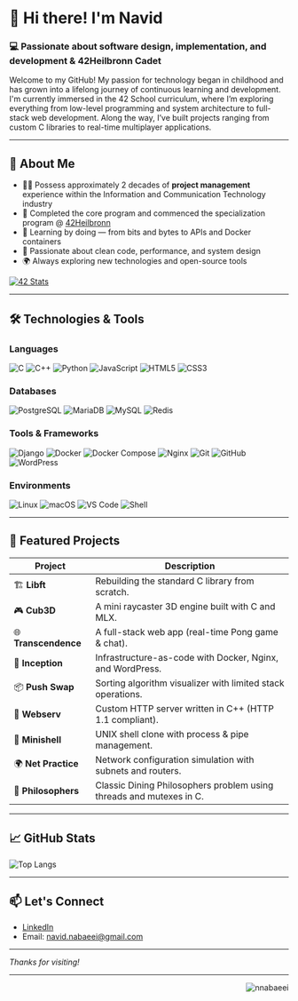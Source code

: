 # 👋 Hi there! I'm Navid

### 💻 Passionate about software design, implementation, and development  & 42Heilbronn Cadet

Welcome to my GitHub!
My passion for technology began in childhood and has grown into a lifelong journey of continuous learning and development. I'm currently immersed in the 42 School curriculum, where I’m exploring everything from low-level programming and system architecture to full-stack web development. Along the way, I’ve built projects ranging from custom C libraries to real-time multiplayer applications.

---

## 🚀 About Me

- 👨‍💼 Possess approximately 2 decades of **project management** experience within the Information and Communication Technology industry
- 🔭 Completed the core program and commenced the specialization program @ [42Heilbronn](https://42heilbronn.de)
- 🌱 Learning by doing — from bits and bytes to APIs and Docker containers
- 🧠 Passionate about clean code, performance, and system design
- 🌍 Always exploring new technologies and open-source tools

[![42 Stats](https://badge.mediaplus.ma/darkblue/nnabaeei?UM6P=off)](https://github.com/oakoudad/badge42)

---

## 🛠️ Technologies & Tools

### Languages  
![C](https://img.shields.io/badge/C-A8B9CC?style=for-the-badge&logo=c&logoColor=white) 
![C++](https://img.shields.io/badge/C++-00599C?style=for-the-badge&logo=c%2B%2B&logoColor=white) 
![Python](https://img.shields.io/badge/Python-3776AB?style=for-the-badge&logo=python&logoColor=white) 
![JavaScript](https://img.shields.io/badge/JavaScript-F7DF1E?style=for-the-badge&logo=javascript&logoColor=black) 
![HTML5](https://img.shields.io/badge/HTML5-E34F26?style=for-the-badge&logo=html5&logoColor=white) 
![CSS3](https://img.shields.io/badge/CSS3-1572B6?style=for-the-badge&logo=css3&logoColor=white)

### Databases  
![PostgreSQL](https://img.shields.io/badge/PostgreSQL-336791?style=for-the-badge&logo=postgresql&logoColor=white) 
![MariaDB](https://img.shields.io/badge/MariaDB-003545?style=for-the-badge&logo=mariadb&logoColor=white) 
![MySQL](https://img.shields.io/badge/MySQL-4479A1?style=for-the-badge&logo=mysql&logoColor=white) 
![Redis](https://img.shields.io/badge/Redis-DC382D?style=for-the-badge&logo=redis&logoColor=white)  

### Tools & Frameworks  
![Django](https://img.shields.io/badge/Django-092E20?style=for-the-badge&logo=django&logoColor=white) 
![Docker](https://img.shields.io/badge/Docker-2496ED?style=for-the-badge&logo=docker&logoColor=white) 
![Docker Compose](https://img.shields.io/badge/Docker--Compose-1488C6?style=for-the-badge&logo=docker&logoColor=white) 
![Nginx](https://img.shields.io/badge/Nginx-009639?style=for-the-badge&logo=nginx&logoColor=white) 
![Git](https://img.shields.io/badge/Git-F05032?style=for-the-badge&logo=git&logoColor=white) 
![GitHub](https://img.shields.io/badge/GitHub-181717?style=for-the-badge&logo=github&logoColor=white) 
![WordPress](https://img.shields.io/badge/WordPress-21759B?style=for-the-badge&logo=wordpress&logoColor=white)

### Environments  
![Linux](https://img.shields.io/badge/Linux-FCC624?style=for-the-badge&logo=linux&logoColor=black) 
![macOS](https://img.shields.io/badge/macOS-000000?style=for-the-badge&logo=apple&logoColor=white) 
![VS Code](https://img.shields.io/badge/VSCode-007ACC?style=for-the-badge&logo=visual-studio-code&logoColor=white) 
![Shell](https://img.shields.io/badge/Shell-4EAA25?style=for-the-badge&logo=gnu-bash&logoColor=white)

---

## 📂 Featured Projects

| Project         | Description |
|------------------|-------------|
| 🏗️ **Libft**         | Rebuilding the standard C library from scratch. |
| 🎮 **Cub3D**         | A mini raycaster 3D engine built with C and MLX. |
| 🌐 **Transcendence** | A full-stack web app (real-time Pong game & chat). |
| 🐳 **Inception**     | Infrastructure-as-code with Docker, Nginx, and WordPress. |
| 📦 **Push Swap**     | Sorting algorithm visualizer with limited stack operations. |
| 🧪 **Webserv**       | Custom HTTP server written in C++ (HTTP 1.1 compliant). |
| 💬 **Minishell**     | UNIX shell clone with process & pipe management. |
| 🌍 **Net Practice**  | Network configuration simulation with subnets and routers. |
| 🍝 **Philosophers**  | Classic Dining Philosophers problem using threads and mutexes in C. |

---

## 📈 GitHub Stats

<!-- ![Navid's GitHub stats](https://github-readme-stats.vercel.app/api?username=nnavidd&show_icons=true&theme=dark&hide=prs,issues) -->
![Top Langs](https://github-readme-stats.vercel.app/api/top-langs/?username=nnavidd&layout=compact&theme=dark&langs_count=10)

---

## 📫 Let's Connect

- [LinkedIn](https://www.linkedin.com/in/navid-nabaeei)
- Email: navid.nabaeei@gmail.com  


---

_Thanks for visiting!_

---

<p align="right">
  <img src="https://komarev.com/ghpvc/?username=nnabaeei&label=Profile%20views&color=0e75b6&style=flat" alt="nnabaeei" />
</p>

